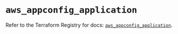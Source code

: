 # `aws_appconfig_application`

Refer to the Terraform Registry for docs: [`aws_appconfig_application`](https://registry.terraform.io/providers/hashicorp/aws/5.47.0/docs/resources/appconfig_application).
